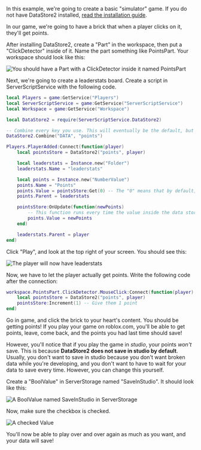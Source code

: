 In this example, we're going to create a basic "simulator" game. If you do not have DataStore2 installed, [read the installation guide](../installation).

In our game, we're going to have a brick that when a player clicks on it, they'll get points.

After installing DataStore2, create a "Part" in the workspace, then put a "ClickDetector" inside of it. Name the part something like PointsPart. Your workspace should look like this:

![You should have a Part with a ClickDetector inside it named PointsPart](../images/simulator-1.png)

Next, we're going to create a leaderstats board. Create a script in ServerScriptService with the following code.

```lua
local Players = game:GetService("Players")
local ServerScriptService = game:GetService("ServerScriptService")
local Workspace = game:GetService("Workspace")

local DataStore2 = require(ServerScriptService.DataStore2)

-- Combine every key you use. This will eventually be the default, but for now read the "Gotchas" section to understand why we need this.
DataStore2.Combine("DATA", "points")

Players.PlayerAdded:Connect(function(player)
	local pointsStore = DataStore2("points", player)

	local leaderstats = Instance.new("Folder")
	leaderstats.Name = "leaderstats"

	local points = Instance.new("NumberValue")
	points.Name = "Points"
	points.Value = pointsStore:Get(0) -- The "0" means that by default, they'll have 0 points
	points.Parent = leaderstats

	pointsStore:OnUpdate(function(newPoints)
		-- This function runs every time the value inside the data store changes.
		points.Value = newPoints
	end)

	leaderstats.Parent = player
end)
```

Click "Play", and look at the top right of your screen. You should see this:

![The player will now have leaderstats](../images/simulator-2.png)

Now, we have to let the player actually get points. Write the following code after the connection:

```lua
workspace.PointsPart.ClickDetector.MouseClick:Connect(function(player)
	local pointsStore = DataStore2("points", player)
	pointsStore:Increment(1) -- Give them 1 point
end)
```

Go in game, and click the brick to your heart's content. You should be getting points! If you play your game on roblox.com, you'll be able to get points, leave, come back, and the points you had last time should save!

However, you'll notice that if you play the game in *studio*, your points *won't* save. This is because **DataStore2 does not save in studio by default**. Usually, you don't want to save in studio because you don't want broken data while you're developing, and you don't want to have to wait for your data to save every time. However, you can change this yourself.

Create a "BoolValue" in ServerStorage named "SaveInStudio". It should look like this:

![A BoolValue named SaveInStudio in ServerStorage](../images/simulator-3.png)

Now, make sure the checkbox is checked.

![A checked Value](../images/simulator-4.png)

You'll now be able to play over and over again as much as you want, and your data will save!
